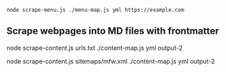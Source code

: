 `node scrape-menu.js ./menu-map.js yml https://example.com`

## Scrape webpages into MD files with frontmatter

node scrape-content.js urls.txt ./content-map.js yml output-2

node scrape-content.js sitemaps/mfw.xml ./content-map.js yml output-2